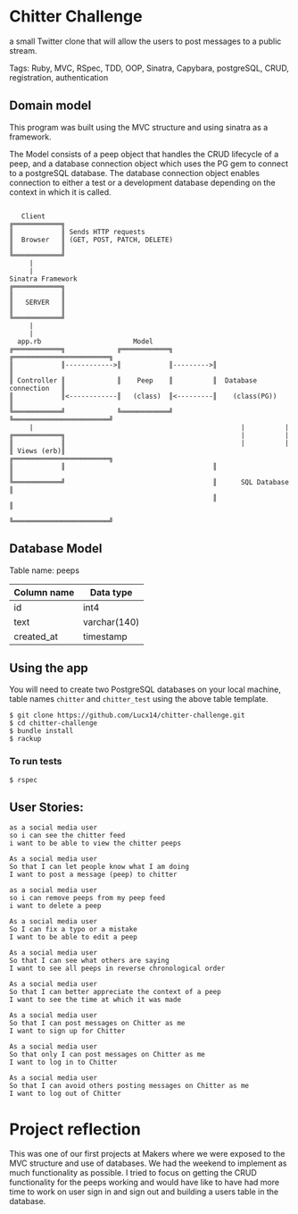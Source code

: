 Chitter Challenge
=================

 a small Twitter clone that will allow the users to post messages to a public stream.

 Tags: Ruby, MVC, RSpec, TDD, OOP, Sinatra, Capybara, postgreSQL, CRUD, registration, authentication

 ## Domain model

 This program was built using the MVC structure and using sinatra as a framework. 

 The Model consists of a peep object that handles the CRUD lifecycle of a peep, and a database connection object which uses the PG gem to connect to a postgreSQL database. The database connection object enables connection to either a test or a development database depending on the context in which it is called.

 ```

    Client
╔════════════╗  
║            ║ Sends HTTP requests
║  Browser   ║ (GET, POST, PATCH, DELETE)
║            ║
╚════════════╝
      |
      |
Sinatra Framework 
╔════════════╗
║            ║ 
║   SERVER   ║ 
║            ║
╚════════════╝
      |
      |
   app.rb                       Model
╔════════════╗             ╔════════════╗          ╔════════════════════════╗
║            ║------------>║            ║--------->║                        ║
║ Controller ║             ║    Peep    ║          ║  Database connection   ║
║            ║<------------║   (class)  ║<---------║    (class(PG))         ║
╚════════════╝             ╚════════════╝          ╚════════════════════════╝
      |                                                    |          |
╔════════════╗                                            |          |
║            ║                                            |          |
║ Views (erb)║                                     ╔════════════════════════╗
║            ║                                     ║                        ║
╚════════════╝                                     ║      SQL Database      ║
                                                    ║                        ║
                                                    ╚════════════════════════╝

```

## Database Model

Table name: peeps

| Column name   |  Data type     |
| ------------- | -------------- |
| id            | int4           |
| text          | varchar(140)   |
| created_at    | timestamp      |


## Using the app

You will need to create two PostgreSQL databases on your local machine, table names `chitter` and `chitter_test` using the above table template.

```
$ git clone https://github.com/Lucx14/chitter-challenge.git
$ cd chitter-challenge
$ bundle install
$ rackup
```
### To run tests
```
$ rspec
```

User Stories:
-------

```
as a social media user
so i can see the chitter feed
i want to be able to view the chitter peeps

As a social media user
So that I can let people know what I am doing  
I want to post a message (peep) to chitter

as a social media user
so i can remove peeps from my peep feed
i want to delete a peep

As a social media user 
So I can fix a typo or a mistake
I want to be able to edit a peep

As a social media user
So that I can see what others are saying  
I want to see all peeps in reverse chronological order

As a social media user
So that I can better appreciate the context of a peep
I want to see the time at which it was made

As a social media user
So that I can post messages on Chitter as me
I want to sign up for Chitter

As a social media user
So that only I can post messages on Chitter as me
I want to log in to Chitter

As a social media user
So that I can avoid others posting messages on Chitter as me
I want to log out of Chitter
```

# Project reflection

This was one of our first projects at Makers where we were exposed to the MVC structure and use of databases. We had the weekend to implement as much functionality as possible. I tried to focus on getting the CRUD functionality for the peeps working and would have like to have had more time to work on user sign in and sign out and building a users table in the database.  

